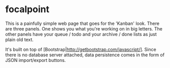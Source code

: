 focalpoint
==========

This is a painfully simple web page that goes for the 'Kanban' look. There are three panels. One shows you what you're working on in big letters. The other panels have your queue / todo and your archive / done lists as just plain old text.

It's built on top of [Bootstrap|http://getbootstrap.com/javascript/]. Since there is no database server attached, data persistence comes in the form of JSON import/export buttons.

